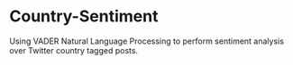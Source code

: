 # Country-Sentiment
Using VADER Natural Language Processing to perform sentiment analysis over Twitter country tagged posts.
